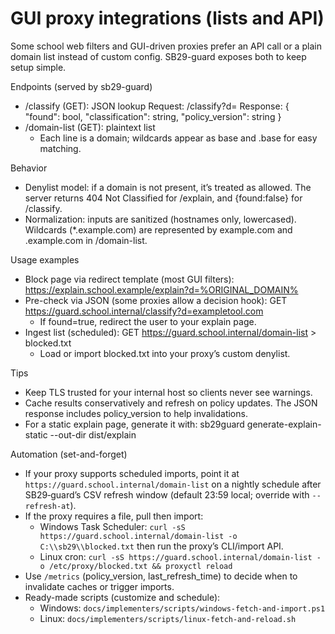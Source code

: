# GUI proxy integrations (lists and API)

Some school web filters and GUI-driven proxies prefer an API call or a plain domain list instead of custom config. SB29-guard exposes both to keep setup simple.

Endpoints (served by sb29-guard)
- /classify (GET): JSON lookup
  Request: /classify?d=<domain>
  Response: { "found": bool, "classification": string, "policy_version": string }
- /domain-list (GET): plaintext list
  - Each line is a domain; wildcards appear as base and .base for easy matching.

Behavior
- Denylist model: if a domain is not present, it’s treated as allowed. The server returns 404 Not Classified for /explain, and {found:false} for /classify.
- Normalization: inputs are sanitized (hostnames only, lowercased). Wildcards (*.example.com) are represented by example.com and .example.com in /domain-list.

Usage examples
- Block page via redirect template (most GUI filters):
  https://explain.school.example/explain?d=%ORIGINAL_DOMAIN%
- Pre-check via JSON (some proxies allow a decision hook):
  GET https://guard.school.internal/classify?d=exampletool.com
  - If found=true, redirect the user to your explain page.
- Ingest list (scheduled):
  GET https://guard.school.internal/domain-list > blocked.txt
  - Load or import blocked.txt into your proxy’s custom denylist.

Tips
- Keep TLS trusted for your internal host so clients never see warnings.
- Cache results conservatively and refresh on policy updates. The JSON response includes policy_version to help invalidations.
- For a static explain page, generate it with: sb29guard generate-explain-static --out-dir dist/explain

Automation (set-and-forget)
- If your proxy supports scheduled imports, point it at `https://guard.school.internal/domain-list` on a nightly schedule after SB29‑guard’s CSV refresh window (default 23:59 local; override with `--refresh-at`).
- If the proxy requires a file, pull then import:
  - Windows Task Scheduler: `curl -sS https://guard.school.internal/domain-list -o C:\\sb29\\blocked.txt` then run the proxy’s CLI/import API.
  - Linux cron: `curl -sS https://guard.school.internal/domain-list -o /etc/proxy/blocked.txt && proxyctl reload`
- Use `/metrics` (policy_version, last_refresh_time) to decide when to invalidate caches or trigger imports.
 - Ready-made scripts (customize and schedule):
   - Windows: `docs/implementers/scripts/windows-fetch-and-import.ps1`
   - Linux: `docs/implementers/scripts/linux-fetch-and-reload.sh`

